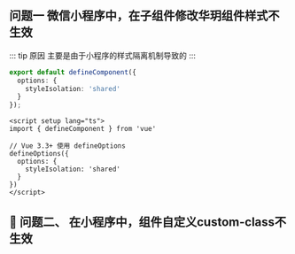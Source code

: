 ## 问题一 微信小程序中，在子组件修改华玥组件样式不生效
::: tip 原因
主要是由于小程序的样式隔离机制导致的
:::
```ts
export default defineComponent({
  options: {
    styleIsolation: 'shared'
  }
});
```
```vue
<script setup lang="ts">
import { defineComponent } from 'vue'

// Vue 3.3+ 使用 defineOptions
defineOptions({
  options: {
    styleIsolation: 'shared'
  }
})
</script>
```

## :cactus: 问题二、 在小程序中，组件自定义custom-class不生效

